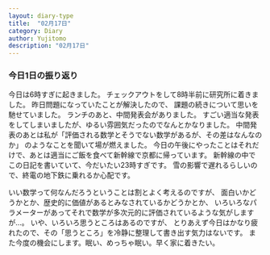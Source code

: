 ```yaml
---
layout: diary-type
title:  "02月17日"
category: Diary
author: Yujitomo
description: "02月17日"
---
```




### 今日1日の振り返り

今日は6時すぎに起きました。
チェックアウトをして8時半前に研究所に着きました。
昨日問題になっていたことが解決したので、
課題の続きについて思いを馳せていました。
ランチのあと、中間発表会がありました。
すごい適当な発表をしてしまいましたが、ゆるい雰囲気だったのでなんとかなりました。
中間発表のあとは私が「評価される数学とそうでない数学があるが、その差はなんなのか」
のようなことを聞いて場が燃えました。
今日の午後にやったことはそれだけで、あとは適当にご飯を食べて新幹線で京都に帰っています。
新幹線の中でこの日記を書いていて、今だいたい23時すぎです。
雪の影響で遅れるらしいので、終電の地下鉄に乗れるか心配です。

いい数学って何なんだろうということは割とよく考えるのですが、
面白いかどうかとか、歴史的に価値があるとみなされているかどうかとか、
いろいろなパラメーターがあってそれで数学が多次元的に評価されているような気がしますが...。
いや、いろいろ思うところはあるのですが、
とりあえず今日はかなり疲れたので、その「思うところ」を冷静に整理して書き出す気力はないです。
また今度の機会にします。眠い、めっちゃ眠い。早く家に着きたい。
